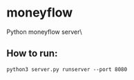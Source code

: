 # moneyflow
Python moneyflow server\

How to run:
-------------
`python3 server.py runserver --port 8080`
